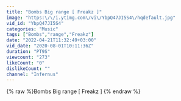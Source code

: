 ```yaml
---
title: "Bombs Big range [ Freakz ]"
image: "https:\/\/i.ytimg.com\/vi\/YbpQ47JI5S4\/hqdefault.jpg"
vid_id: "YbpQ47JI5S4"
categories: "Music"
tags: ["Bombs","range","Freakz"]
date: "2022-04-21T11:32:49+03:00"
vid_date: "2020-08-01T10:11:36Z"
duration: "PT9S"
viewcount: "273"
likeCount: "0"
dislikeCount: ""
channel: "Infernus"
---
```

{% raw %}Bombs Big range [ Freakz ] {% endraw %}
